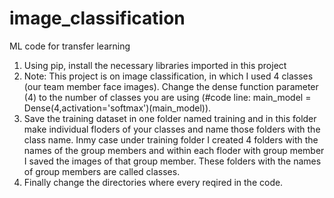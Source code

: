 # image_classification
ML code for transfer learning

1. Using pip, install the necessary libraries imported in this project
2. Note: This project is on image classification, in which I used 4 classes (our team member face images). Change the dense function parameter (4) to the number of classes you are using (#code line: main_model = Dense(4,activation='softmax')(main_model)).
3. Save the training dataset in one folder named training and in this folder make individual floders of your classes and name those folders with the class name. Inmy case under training folder I created 4 folders with the names of the group members and within each floder with group member I saved the images of that group member. These folders with the names of group members are called classes.
4. Finally change the directories where every reqired in the code.
